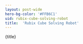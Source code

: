 ```yaml
---
layout: post-wide
hero-bg-color: '#FFB6C1'
uid: rubix-cube-solving-robot
title:  'Rubix Cube Solving Robot'
---
```


<p>{title}</p>
